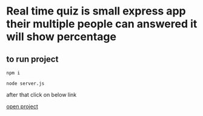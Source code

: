 # Real time quiz is small express app their multiple people can answered it will show percentage

## to run project

```shell
npm i
```

```shell
node server.js
```

after that click on below link

[open project ](http://localhost:4321)
